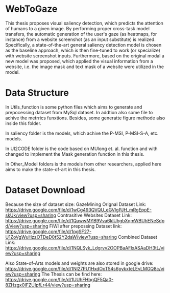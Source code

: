 # WebToGaze
This thesis proposes visual saliency detection, which predicts the attention of humans to a given image. By performing proper cross-task model transfers, the automatic generation of the user's gaze (as heatmaps, for instance) from a website screenshot (as an input substitute) is realized.
Specifically, a state-of-the-art general saliency detection model is chosen as the baseline approach, which is then fine-tuned to work (or specialize) with website screenshot inputs. 
Furthermore, based on the original modal a new model was proposed, which applied the visual information from a website, i.e. the image mask and text mask of a website were utilized in the model. 

# Data Structure
In Utils_function is some python files which aims to generate and prepocessing dataset from MySql dataset. In addtion also some file to achive the metrrics funxtions. Besides, some generatte figure methode also inside this folder.

In saliency folder is the models, which achive the P-MSI, P-MSI-S-A, etc. models.

In UI2CODE folder is the code based on MUlong et. al. function and with  changed to implement the Mask generation function in this thesis.

In Other_Model folders is the models from other researchers, applied here aims to make the state-of-art in this thesis.

# Dataset Download
Because the size of dataset size:
GazeMining Orignal Dataset Link: https://drive.google.com/file/d/1wCg493QVQU_eGVlgPJH_mRgEppE-skUk/view?usp=sharing
Contrasitive Websites Dataset Link: https://drive.google.com/file/d/1QawwMYB9Vva6klUhgbXqmWBUhENeSdpd/view?usp=sharing
FiWI after prepossing Dataset link: https://drive.google.com/file/d/1pgSF27-U1ZoVgWuHzzOTDeD0t52Y2daW/view?usp=sharing
Combined Dataset Link: https://drive.google.com/file/d/1NQLSyk_Ldgrvv2OOPBaAFlxASAaDH3tL/view?usp=sharing

Also State-of-Arts models and weights are also stored in google drive: https://drive.google.com/file/d/1Nl27PU1HxdOoT54s6pykxteLEvLMGQ8c/view?usp=sharing
The Thesis can be find here: https://drive.google.com/file/d/1UUhFHbgQF5Qa0-8ZHzgx0IFZUIpfLr44/view?usp=sharing

